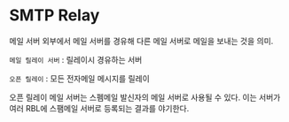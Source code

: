 # SMTP Relay

메일 서버 외부에서 메일 서버를 경유해 다른 메일 서버로 메일을 보내는 것을 의미. 

`메일 릴레이 서버` : 릴레이시 경유하는 서버 

`오픈 릴레이` : 모든 전자메일 메시지를 릴레이

오픈 릴레이 메일 서버는 스펨메일 발신자의 메일 서버로 사용될 수 있다. 이는 서버가 여러 RBL에 스팸메일 서버로 등록되는 결과를 야기한다.







